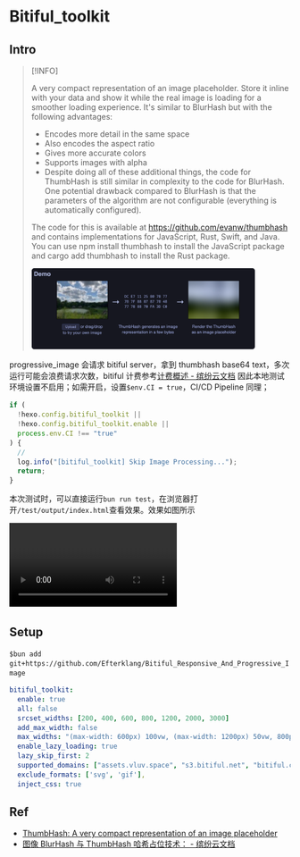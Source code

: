 # Bitiful_toolkit

## Intro

> [!INFO]
>
> A very compact representation of an image placeholder. Store it inline with your data and show it while the real image is loading for a smoother loading experience. It's similar to BlurHash but with the following advantages:
>
> - Encodes more detail in the same space
> - Also encodes the aspect ratio
> - Gives more accurate colors
> - Supports images with alpha
> - Despite doing all of these additional things, the code for ThumbHash is still similar in complexity to the code for BlurHash. One potential drawback compared to BlurHash is that the parameters of the algorithm are not configurable (everything is automatically configured).
>
> The code for this is available at https://github.com/evanw/thumbhash and contains implementations for JavaScript, Rust, Swift, and Java. You can use npm install thumbhash to install the JavaScript package and cargo add thumbhash to install the Rust package.
>
> <img src="assets/README/1756906220972.png" width="400">

progressive_image 会请求 bitiful server，拿到 thumbhash base64 text，多次运行可能会浪费请求次数，bitiful 计费参考[计费概述 - 缤纷云文档](https://docs.bitiful.com/prices/basic#%E5%85%8D%E8%B4%B9%E9%A2%9D%E5%BA%A6)
因此本地测试环境设置不启用；如需开启，设置`$env.CI = true`，CI/CD Pipeline 同理；

```js
if (
  !hexo.config.bitiful_toolkit ||
  !hexo.config.bitiful_toolkit.enable ||
  process.env.CI !== "true"
) {
  //
  log.info("[bitiful_toolkit] Skip Image Processing...");
  return;
}
```

本次测试时，可以直接运行`bun run test`，在浏览器打开`/test/output/index.html`查看效果。效果如图所示

<video controls src="assets/README/README.mov" title="Title"></video>

## Setup

`$bun add git+https://github.com/Efterklang/Bitiful_Responsive_And_Progressive_Image`

```yaml
bitiful_toolkit:
  enable: true
  all: false
  srcset_widths: [200, 400, 600, 800, 1200, 2000, 3000]
  add_max_width: false
  max_widths: "(max-width: 600px) 100vw, (max-width: 1200px) 50vw, 800px"
  enable_lazy_loading: true
  lazy_skip_first: 2
  supported_domains: ["assets.vluv.space", "s3.bitiful.net", "bitiful.com"]
  exclude_formats: ['svg', 'gif'],
  inject_css: true
```

## Ref

- [ThumbHash: A very compact representation of an image placeholder](https://evanw.github.io/thumbhash/)
- [图像 BlurHash 与 ThumbHash 哈希占位技术： - 缤纷云文档](https://docs.bitiful.com/bitiful-s4/features/hash-placeholder)
